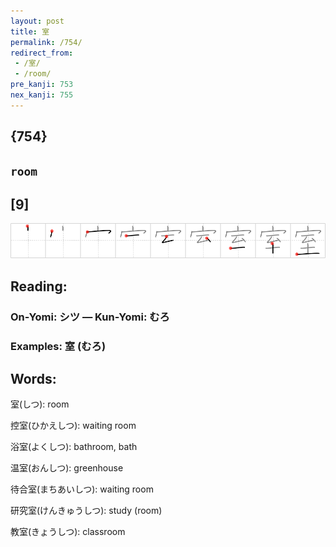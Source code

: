 ```yaml
---
layout: post
title: 室
permalink: /754/
redirect_from:
 - /室/
 - /room/
pre_kanji: 753
nex_kanji: 755
---
```


## {754}

## `room`

## [9]

<div class="stroke"><img src="../images/E5AEA4.png" /></div>

## Reading:

### On-Yomi: シツ &mdash; Kun-Yomi: むろ

### Examples: 室 (むろ)

## Words:

室(しつ): room

控室(ひかえしつ): waiting room

浴室(よくしつ): bathroom, bath

温室(おんしつ): greenhouse

待合室(まちあいしつ): waiting room

研究室(けんきゅうしつ): study (room)

教室(きょうしつ): classroom
